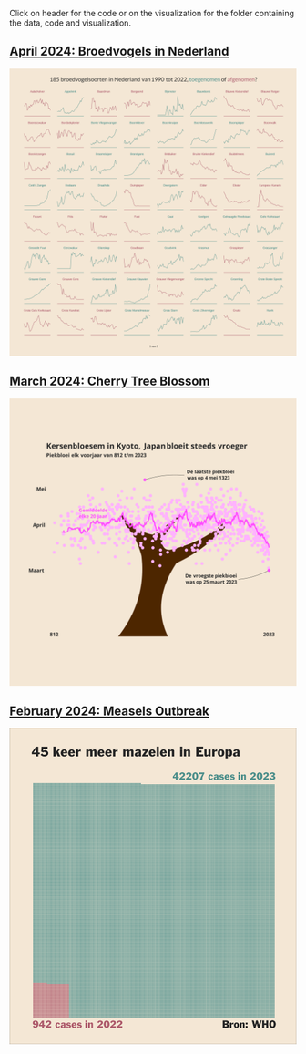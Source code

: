 
Click on header for the code or on the visualization for the folder
containing the data, code and visualization.

## [April 2024: Broedvogels in Nederland](https://github.com/Willem-Jelle/Visualizations/blob/main/2024-04_broedvogels/2024-04_broedvogels_code.R)

<a href='https://github.com/Willem-Jelle/Visualizations/blob/main/2024-04_broedvogels'>
<img src='2024-04_broedvogels/2024-04_broedvogels_viz_01.png'/></a>

## [March 2024: Cherry Tree Blossom](https://github.com/Willem-Jelle/Visualizations/blob/main/2024-03_cherry_tree_blossom/2024-03_cherry_tree_blossom_code.R)

<a href='https://github.com/Willem-Jelle/Visualizations/tree/main/2024-04_broedvogels'>
<img src='2024-03_cherry_tree_blossom/2024-03_cherry_tree_blossom_viz.png'/></a>

## [February 2024: Measels Outbreak](https://github.com/Willem-Jelle/Visualizations/blob/main/2024-02_measels_outbreak/2024-02_measels_outbreak_code.R)

<a href='https://github.com/Willem-Jelle/Visualizations/tree/main/2024-02_measels_outbreak'>
<img src='2024-02_measels_outbreak/2024-02_measels_outbreak_viz.png'/></a>
